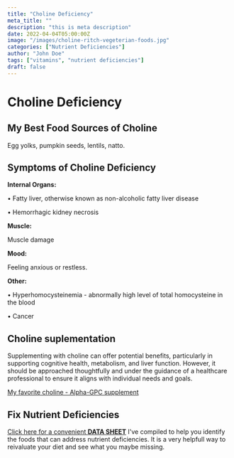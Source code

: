 ```yaml
---
title: "Choline Deficiency"
meta_title: ""
description: "this is meta description"
date: 2022-04-04T05:00:00Z
image: "/images/choline-ritch-vegeterian-foods.jpg"
categories: ["Nutrient Deficiencies"]
author: "John Doe"
tags: ["vitamins", "nutrient deficiencies"]
draft: false
---
```

 <h1>Choline Deficiency</h1>
            <h2>My Best Food Sources of Choline</h2>
          <p>
          Egg yolks, pumpkin seeds, lentils, natto.</p>
<h2>Symptoms of Choline Deficiency</h2>
 
 <p><b>Internal Organs:</b></p>
 <p>&bull; Fatty liver, otherwise known as non-alcoholic fatty liver disease</p>
 <p>&bull; Hemorrhagic kidney necrosis</p>

  <p><b>Muscle:</b></p><p>Muscle damage</p>
   <p><b>Mood:</b></p><p>Feeling anxious or restless.</p>
<p><b>Other:</b></p>
<p>&bull; Hyperhomocysteinemia - abnormally high level of total homocysteine in the blood</p>
 <p>&bull; Cancer</p>
<h2>Choline suplementation</h2>
  <p> Supplementing with choline can offer potential benefits, particularly in supporting cognitive health, metabolism, and liver function. However, it should be approached thoughtfully and under the guidance of a healthcare professional to ensure it aligns with individual needs and goals.</p>
 <p><a target="_blank" href="https://www.amazon.com/gp/product/B07PZ8T2QZ/ref=ppx_yo_dt_b_search_asin_title?ie=UTF8&amp;psc=1&_encoding=UTF8&tag=irinawink-20&linkCode=ur2&linkId=7cf644b4998875612fe814b87ee99bb3&camp=1789&creative=9325">My favorite choline - Alpha-GPC supplement</a></p>
<h2>Fix Nutrient Deficiencies</h2><p><a title="fix nutritional deficiencies with a data sheet" href="../nutrients-in-healthy-foods.html">Click here for a convenient <b>DATA SHEET</b></a> I've compiled to help you identify the foods that can address nutrient deficiencies. It is a very helpfull way to reivaluate your diet and see what you maybe missing.</p>